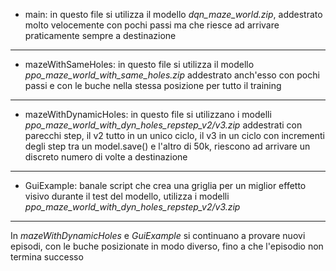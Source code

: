 - main: in questo file si utilizza il modello *dqn_maze_world.zip*, addestrato molto velocemente con pochi passi ma che riesce ad arrivare praticamente sempre a destinazione
---
- mazeWithSameHoles: in questo file si utilizza il modello *ppo_maze_world_with_same_holes.zip* addestrato anch'esso con pochi passi e con le buche nella stessa posizione per tutto il training
---
- mazeWithDynamicHoles: in questo file si utilizzano i modelli *ppo_maze_world_with_dyn_holes_repstep_v2/v3.zip* addestrati con parecchi step, il v2 tutto in un unico ciclo, il v3 in un ciclo con incrementi degli step tra un model.save() e l'altro di 50k, riescono ad arrivare un discreto numero di volte a destinazione
---
- GuiExample: banale script che crea una griglia per un miglior effetto visivo durante il test del modello, utilizza i modelli *ppo_maze_world_with_dyn_holes_repstep_v2/v3.zip*
---
In *mazeWithDynamicHoles* e *GuiExample* si continuano a provare nuovi episodi, con le buche posizionate in modo diverso, fino a che l'episodio non termina successo